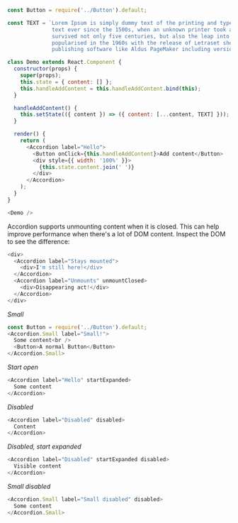

```javascript
const Button = require('../Button').default;

const TEXT = `Lorem Ipsum is simply dummy text of the printing and typesetting industry. Lorem Ipsum has been the industry's standard dummy
              text ever since the 1500s, when an unknown printer took a galley of type and scrambled it to make a type specimen book. It has
              survived not only five centuries, but also the leap into electronic typesetting, remaining essentially unchanged. It was
              popularised in the 1960s with the release of Letraset sheets containing Lorem Ipsum passages, and more recently with desktop
              publishing software like Aldus PageMaker including versions of Lorem Ipsum.`;

class Demo extends React.Component {
  constructor(props) {
    super(props);
    this.state = { content: [] };
    this.handleAddContent = this.handleAddContent.bind(this);
  }

  handleAddContent() {
    this.setState(({ content }) => ({ content: [...content, TEXT] }));
  }

  render() {
    return (
      <Accordion label="Hello">
        <Button onClick={this.handleAddContent}>Add content</Button>
        <div style={{ width: '100%' }}>
          {this.state.content.join(' ')}
        </div>
      </Accordion>
    );
  }
}

<Demo />
```

Accordion supports unmounting content when it is closed. This can help improve performance when there's a lot of DOM content. Inspect the DOM to see the difference:

```javascript
<div>
  <Accordion label="Stays mounted">
    <div>I'm still here!</div>
  </Accordion>
  <Accordion label="Unmounts" unmountClosed>
    <div>Disappearing act!</div>
  </Accordion>
</div>
```

_Small_

```javascript
const Button = require('../Button').default;
<Accordion.Small label="Small!">
  Some content<br />
  <Button>A normal Button</Button>
</Accordion.Small>
```

_Start open_
```javascript
<Accordion label="Hello" startExpanded>
  Some content
</Accordion>
```

_Disabled_
```javascript
<Accordion label="Disabled" disabled>
  Content
</Accordion>
```

_Disabled, start expanded_
```javascript
<Accordion label="Disabled" startExpanded disabled>
  Visible content
</Accordion>
```

_Small disabled_
```javascript
<Accordion.Small label="Small disabled" disabled>
  Some content
</Accordion.Small>
```
